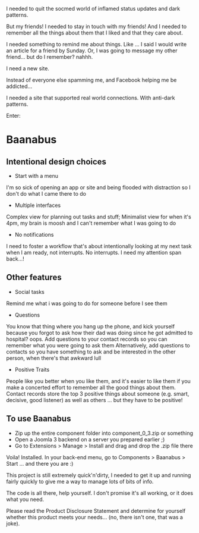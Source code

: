 I needed to quit the socmed world of inflamed status updates and dark patterns. 

But my friends! I needed to stay in touch with my friends! And I needed to remember all the things about them that I liked and that they care about. 

I needed something to remind me about things. Like ... I said I would write an article for a friend by Sunday. Or, I was going to message my other friend... but do I remember? nahhh. 

I need a new site.

Instead of everyone else spamming me, and Facebook helping me be addicted... 

I needed a site that supported real world connections. With anti-dark patterns. 

Enter:

# Baanabus 

## Intentional design choices 

* Start with a menu

I'm so sick of opening an app or site and being flooded with distraction so I don't do what I came there to do

* Multiple interfaces 

Complex view for planning out tasks and stuff; Minimalist view for when it's 4pm, my brain is moosh and I can't remember what I was going to do 

* No notifications

I need to foster a workflow that's about intentionally looking at my next task when I am ready, not interrupts. No interrupts. I need my attention span back...!

## Other features

* Social tasks

Remind me what i was going to do for someone before I see them

* Questions

You know that thing where you hang up the phone, and kick yourself because you forgot to ask how their dad was doing since he got admitted to hospital? oops. Add questions to your contact records so you can remember what you were going to ask them
Alternatively, add questions to contacts so you have something to ask and be interested in the other person, when there's that awkward lull

* Positive Traits

People like you better when you like them, and it's easier to like them if you make a concerted effort to remember all the good things about them. Contact records store the top 3 positive things about someone (e.g. smart, decisive, good listener) as well as others ... but they have to be positive! 


## To use Baanabus

* Zip up the entire component folder into component_0_3.zip or something
* Open a Joomla 3 backend on a server you prepared earlier ;) 
* Go to Extensions > Manage > Install and drag and drop the .zip file there

Voila! Installed. In your back-end menu, go to Components > Baanabus > Start ... and there you are :) 

This project is still extremely quick'n'dirty, I needed to get it up and running fairly quickly to give me a way to manage lots of bits of info.

The code is all there, help yourself. I don't promise it's all working, or it does what you need. 

Please read the Product Disclosure Statement and determine for yourself whether this product meets your needs... (no, there isn't one, that was a joke).
